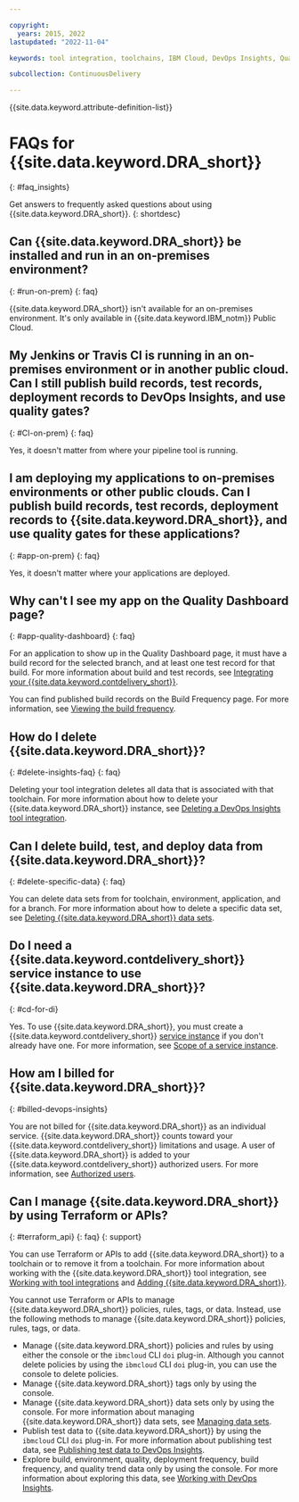 ```yaml
---

copyright:
  years: 2015, 2022
lastupdated: "2022-11-04"

keywords: tool integration, toolchains, IBM Cloud, DevOps Insights, Quality Dashboard

subcollection: ContinuousDelivery

---
```


{{site.data.keyword.attribute-definition-list}}

# FAQs for {{site.data.keyword.DRA_short}}
{: #faq_insights}

Get answers to frequently asked questions about using {{site.data.keyword.DRA_short}}.
{: shortdesc} 


## Can {{site.data.keyword.DRA_short}} be installed and run in an on-premises environment?
{: #run-on-prem}
{: faq}

{{site.data.keyword.DRA_short}} isn't available for an on-premises environment. It's only available in {{site.data.keyword.IBM_notm}} Public Cloud.


## My Jenkins or Travis CI is running in an on-premises environment or in another public cloud. Can I still publish build records, test records, deployment records to DevOps Insights, and use quality gates?
{: #CI-on-prem}
{: faq}

Yes, it doesn't matter from where your pipeline tool is running.


## I am deploying my applications to on-premises environments or other public clouds. Can I publish build records, test records, deployment records to {{site.data.keyword.DRA_short}}, and use quality gates for these applications? 
{: #app-on-prem}
{: faq}

Yes, it doesn't matter where your applications are deployed.


## Why can't I see my app on the Quality Dashboard page?
{: #app-quality-dashboard}
{: faq}

For an application to show up in the Quality Dashboard page, it must have a build record for the selected branch, and at least one test record for that build. For more information about build and test records, see [Integrating your {{site.data.keyword.contdelivery_short}}](/docs/ContinuousDelivery?topic=ContinuousDelivery-setting-values-cli).

You can find published build records on the Build Frequency page. For more information, see [Viewing the build frequency](/docs/ContinuousDelivery?topic=ContinuousDelivery-publish-build-cli#build-frequency-cli).


## How do I delete {{site.data.keyword.DRA_short}}?
{: #delete-insights-faq}
{: faq}

Deleting your tool integration deletes all data that is associated with that toolchain. For more information about how to delete your {{site.data.keyword.DRA_short}} instance, see [Deleting a DevOps Insights tool integration](/docs/ContinuousDelivery?topic=ContinuousDelivery-deleting_data).  


## Can I delete build, test, and deploy data from {{site.data.keyword.DRA_short}}?
{: #delete-specific-data}
{: faq}

You can delete data sets from for toolchain, environment, application, and for a branch. For more information about how to delete a specific data set, see [Deleting {{site.data.keyword.DRA_short}} data sets](/docs/ContinuousDelivery?topic=ContinuousDelivery-deleting_data).


## Do I need a {{site.data.keyword.contdelivery_short}} service instance to use {{site.data.keyword.DRA_short}}?
{: #cd-for-di}

Yes. To use {{site.data.keyword.DRA_short}}, you must create a {{site.data.keyword.contdelivery_short}} [service instance](https://cloud.ibm.com/catalog/services/continuous-delivery) if you don't already have one. For more information, see [Scope of a service instance](/docs/ContinuousDelivery?topic=ContinuousDelivery-limitations_usage#service_scope). 


## How am I billed for {{site.data.keyword.DRA_short}}?
{: #billed-devops-insights}

You are not billed for {{site.data.keyword.DRA_short}} as an individual service. {{site.data.keyword.DRA_short}} counts toward your {{site.data.keyword.contdelivery_short}} limitations and usage. A user of {{site.data.keyword.DRA_short}} is added to your {{site.data.keyword.contdelivery_short}} authorized users. For more information, see [Authorized users](/docs/ContinuousDelivery?topic=ContinuousDelivery-limitations_usage#authorized_users). 


## Can I manage {{site.data.keyword.DRA_short}} by using Terraform or APIs?
{: #terraform_api}
{: faq}
{: support}

You can use Terraform or APIs to add {{site.data.keyword.DRA_short}} to a toolchain or to remove it from a toolchain. For more information about working with the {{site.data.keyword.DRA_short}} tool integration, see [Working with tool integrations](/docs/ContinuousDelivery?topic=ContinuousDelivery-integrations) and [Adding {{site.data.keyword.DRA_short}}](/docs/ContinuousDelivery?topic=ContinuousDelivery-dra).

You cannot use Terraform or APIs to manage {{site.data.keyword.DRA_short}} policies, rules, tags, or data. Instead, use the following methods to manage {{site.data.keyword.DRA_short}} policies, rules, tags, or data.

* Manage {{site.data.keyword.DRA_short}} policies and rules by using either the console or the `ibmcloud` CLI `doi` plug-in. Although you cannot delete policies by using the `ibmcloud` CLI `doi` plug-in, you can use the console to delete policies.
* Manage {{site.data.keyword.DRA_short}} tags only by using the console.
* Manage {{site.data.keyword.DRA_short}} data sets only by using the console. For more information about managing {{site.data.keyword.DRA_short}} data sets, see [Managing data sets](/docs/ContinuousDelivery?topic=ContinuousDelivery-adding-data-sets).
* Publish test data to {{site.data.keyword.DRA_short}} by using the `ibmcloud` CLI `doi` plug-in. For more information about publishing test data, see [Publishing test data to DevOps Insights](/docs/ContinuousDelivery?topic=ContinuousDelivery-publishing-test-data).
* Explore build, environment, quality, deployment frequency, build frequency, and quality trend data only by using the console. For more information about exploring this data, see [Working with DevOps Insights](/docs/ContinuousDelivery?topic=ContinuousDelivery-di_working).
